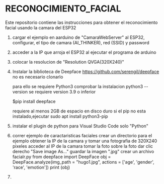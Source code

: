 # RECONOCIMIENTO_FACIAL
Este repositorio contiene las instrucciones para obtener el reconocimiento facial usando la camara del ESP32


1. cargar el ejemplo en aarduino de "CamaraWebServer" al ESP32, configurar, el tipo de camara (AI_THINKER), red (SSID) y password
2. acceder a la IP que arroja el ESP32 al ejecutar el programa de arduino
3. colocar la resolucion de  "Resolution QVGA(320X240)"
4. Instalar la biblioteca de Deepface
    https://github.com/serengil/deepface   no es necesario clonarlo
    
    para ello se requiere Python3
    comprobar la instalacion
         python3 --version
         se requiere version 3.9 o inferior
     
    $pip install deepface   
    
    requiere al menos 2GB de espacio en disco duro
    si el pip no esta instalado,ejecutar
          sudo apt install python3-pip
5. instalar el plugin de python para Visual Studio Code  solo "Python"
6. correr ejemplo de caractaristicas faciales
    crear un directorio para el ejemplo
          obtener la IP de la camara y tomar una fotografia de 320X240 pixeles
               acceder al IP de la camara
               tomar la foto
               sobre la foto dar clic derecho "Save image As..." guardar la imagen ".jpg"
    crear un archivo facialr.py
         from deepface import DeepFace
              obj = DeepFace.analyze(img_path = "hugo1.jpg", actions = ['age', 'gender', 'race', 'emotion'])
         print (obj)
7. 
